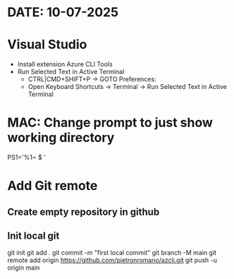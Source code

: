 # DATE: 10-07-2025

# Visual Studio
- Install extension Azure CLI Tools 
- Run Selected Text in Active Terminal
    - CTRL|CMD+SHIFT+P -> GOTO Preferences: 
    - Open Keyboard Shortcuts -> Terminal -> Run Selected Text in Active Terminal

# MAC: Change prompt to just show working directory
PS1='%1~ $ '

# Add Git remote
## Create empty repository in github

## Init local git
git init
git add .
git commit -m "first local commit"
git branch -M main
git remote add origin https://github.com/pietronromano/azcli.git
git push -u origin main

